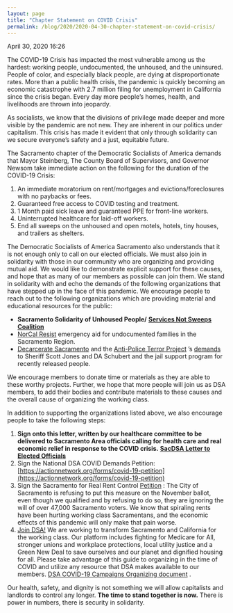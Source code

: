 ```yaml
---
layout: page
title: "Chapter Statement on COVID Crisis"
permalink: /blog/2020/2020-04-30-chapter-statement-on-covid-crisis/
---
```

April 30, 2020 16:26

The COVID-19 Crisis has impacted the most vulnerable among us the hardest: working people, undocumented, the unhoused, and the uninsured. People of color, and especially black people, are dying at disproportionate rates. More than a public health crisis, the pandemic is quickly becoming an economic catastrophe with 2.7 million filing for unemployment in California since the crisis began. Every day more people’s homes, health, and livelihoods are thrown into jeopardy.

As socialists, we know that the divisions of privilege made deeper and more visible by the pandemic are not new. They are inherent in our politics under capitalism. This crisis has made it evident that only through solidarity can we secure everyone’s safety and a just, equitable future.

The Sacramento chapter of the Democratic Socialists of America demands that Mayor Steinberg, The County Board of Supervisors, and Governor Newsom take immediate action on the following for the duration of the COVID-19 Crisis:

1. An immediate moratorium on rent/mortgages and evictions/foreclosures with no paybacks or fees.
2. Guaranteed free access to COVID testing and treatment.
3. 1 Month paid sick leave and guaranteed PPE for front-line workers.
4. Uninterrupted healthcare for laid-off workers.
5. End all sweeps on the unhoused and open motels, hotels, tiny houses, and trailers as shelters.

The Democratic Socialists of America Sacramento also understands that it is not enough only to call on our elected officials. We must also join in solidarity with those in our community who are organizing and providing mutual aid. We would like to demonstrate explicit support for these causes, and hope that as many of our members as possible can join them. We stand in solidarity with and echo the demands of the following organizations that have stepped up in the face of this pandemic. We encourage people to reach out to the following organizations which are providing material and educational resources for the public:

* **Sacramento Solidarity of Unhoused People/** [<strong>Services Not Sweeps Coalition</strong>](https://wraphome.org/2020/03/26/sacramento-services-not-sweeps-coalition-ssnsc-demands/)
* [NorCal Resist](https://www.norcalresist.org/) emergency aid for undocumented families in the Sacramento Region.
* [Decarcerate Sacramento](https://www.facebook.com/DecarcerateSacramento/) and the [Anti-Police Terror Project](https://www.facebook.com/antipoliceterrorprojectsac/) ’s [demands](https://www.facebook.com/DecarcerateSacramento/photos/pcb.235570234471988/235570161138662/?type=3&theater) to Sheriff Scott Jones and DA Schubert and the jail support program for recently released people.

We encourage members to donate time or materials as they are able to these worthy projects. Further, we hope that more people will join us as DSA members, to add their bodies and contribute materials to these causes and the overall cause of organizing the working class.

In addition to supporting the organizations listed above, we also encourage people to take the following steps:

1. **Sign onto this letter, written by our healthcare committee to be delivered to Sacramento Area officials calling for health care and real economic relief in response to the COVID crisis.** [<strong>SacDSA Letter to Elected Officials</strong>](https://bit.ly/covidlettersac)
2. Sign the National DSA COVID Demands Petition: [https://actionnetwork.org/forms/covid-19-petition](https://actionnetwork.org/forms/covid-19-petition)
3. Sign the Sacramento for Real Rent Control [Petition](https://actionnetwork.org/petitions/put-real-rent-control-on-the-ballot?clear_id=true&source=direct_link) : The City of Sacramento is refusing to put this measure on the November ballot, even though we qualified and by refusing to do so, they are ignoring the will of over 47,000 Sacramento voters. We know that spiraling rents have been hurting working class Sacramentans, and the economic effects of this pandemic will only make that pain worse.
4. [Join DSA!](https://act.dsausa.org/donate/membership_redesign/) We are working to transform Sacramento and California for the working class. Our platform includes fighting for Medicare for All, stronger unions and workplace protections, local utility justice and a Green New Deal to save ourselves and our planet and dignified housing for all. Please take advantage of this guide to organizing in the time of COVID and utilize any resource that DSA makes available to our members. [DSA COVID-19 Campaigns Organizing document](https://drive.google.com/file/d/15Bz_gQGvPVl50L-DMA_cFaQVZ-HyU56-/view) .

Our health, safety, and dignity is not something we will allow capitalists and landlords to control any longer. **The time to stand together is now.** There is power in numbers, there is security in solidarity.
